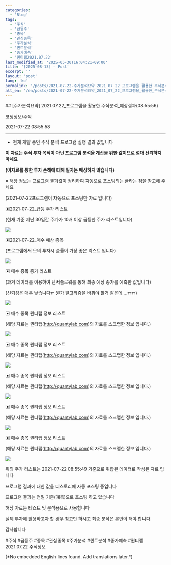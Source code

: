 ```yaml
---
categories:
  - 'Blog'
tags:
  - '주식'
  - '급등주'
  - '종목'
  - '관심종목'
  - '주가분석'
  - '퀸트분석'
  - '종가예측'
  - '퀀티랩2021.07.22'
last_modified_at: '2025-05-30T16:04:21+09:00'
title: '[2025-08-13] - Post'
excerpt: ''
layout: 'post'
lang: 'ko'
permalink: '/posts/2021-07-22-주가분석요약_2021_07_22_프로그램을_활용한_주식분석_예상결과_08_55_56/'
alt_en: '/en/posts/2021-07-22-주가분석요약_2021_07_22_프로그램을_활용한_주식분석_예상결과_08_55_56/'
---
```


<div class="lang-panel lang-ko" lang="ko">
## [주가분석요약] 2021.07.22_프로그램을 활용한 주식분석_예상결과(08:55:56)

코딩정보/주식

2021-07-22 08:55:58

* * *

* 현재 개발 중인 주식 분석 프로그램 실행 결과 값입니다

**이 자료는 주식 투자 목적이 아닌 프로그램 분석율 계산을 위한 값이므로 절대 신뢰하지 마세요**

**(이자료를 통한 투자 손해에 대해 필자는 배상하지 않습니다)**

※ 해당 정보는 프로그램 결과값이 정리하여 자동으로 포스팅되는 글라는 점을 참고해 주세요

(2021-07-22프로그램이 자동으로 포스팅한 자료 입니다)

▣2021-07-22_급등 주가 리스트

(현재 기준 지난 30일간 주가가 10배 이상 급등한 주가 리스트입니다)

![](/assets/images/주가분석요약_2021_07_22_프로그램을_활용한_주식분석_예상결과_08_55_56/img.png)

▣2021-07-22_매수 예상 종목

(프로그램에서 모의 투자시 승률이 가장 좋은 리스트 입니다)

![](/assets/images/주가분석요약_2021_07_22_프로그램을_활용한_주식분석_예상결과_08_55_56/img_1.png)

▣ 매수 종목 종가 리스트

(과거 데이터를 이용하여 텐서플로워를 통해 최종 예상 종가를 예측한 값입니다)

(신뢰성은 매우 낮습니다ㅠ 뭔가 알고리즘을 바꿔야 할거 같은데....ㅠㅠ)

![](/assets/images/주가분석요약_2021_07_22_프로그램을_활용한_주식분석_예상결과_08_55_56/img_2.png)

▣ 매수 종목 퀀티랩 정보 리스트

(해당 자료는 퀀티랩(http://quantylab.com)의 자료를 스크랩한 정보 입니다.)

![](/assets/images/주가분석요약_2021_07_22_프로그램을_활용한_주식분석_예상결과_08_55_56/img_3.png)

▣ 매수 종목 퀀티랩 정보 리스트

(해당 자료는 퀀티랩(http://quantylab.com)의 자료를 스크랩한 정보 입니다.)

![](/assets/images/주가분석요약_2021_07_22_프로그램을_활용한_주식분석_예상결과_08_55_56/img_4.png)

▣ 매수 종목 퀀티랩 정보 리스트

(해당 자료는 퀀티랩(http://quantylab.com)의 자료를 스크랩한 정보 입니다.)

![](/assets/images/주가분석요약_2021_07_22_프로그램을_활용한_주식분석_예상결과_08_55_56/img_5.png)

▣ 매수 종목 퀀티랩 정보 리스트

(해당 자료는 퀀티랩(http://quantylab.com)의 자료를 스크랩한 정보 입니다.)

![](/assets/images/주가분석요약_2021_07_22_프로그램을_활용한_주식분석_예상결과_08_55_56/img_6.png)

▣ 매수 종목 퀀티랩 정보 리스트

(해당 자료는 퀀티랩(http://quantylab.com)의 자료를 스크랩한 정보 입니다.)

![](/assets/images/주가분석요약_2021_07_22_프로그램을_활용한_주식분석_예상결과_08_55_56/img_7.png)

위의 주가 리스트는 2021-07-22 08:55:49 기준으로 취합된 데이터로 작성된 자료 입니다

프로그램 결과에 대한 값을 티스토리에 자동 포스팅 중입니다

프로그램 결과는 전일 기준(예측)으로 포스팅 하고 있습니다

해당 자료는 테스트 및 분석용으로 사용합니다

실제 투자에 활용하고자 할 경우 참고만 하시고 최종 분석은 본인이 해야 합니다

감사합니다

  

#주식 #급등주 #종목 #관심종목 #주가분석 #퀸트분석 #종가예측 #퀀티랩2021.07.22 주식정보


</div>
<div class="lang-panel lang-en" lang="en">
(*No embedded English lines found. Add translations later.*)

</div>

